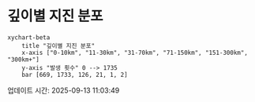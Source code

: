 # 깊이별 지진 분포

```mermaid
xychart-beta
    title "깊이별 지진 분포"
    x-axis ["0-10km", "11-30km", "31-70km", "71-150km", "151-300km", "300km+"]
    y-axis "발생 횟수" 0 --> 1735
    bar [669, 1733, 126, 21, 1, 2]
```

업데이트 시간: 2025-09-13 11:03:49

